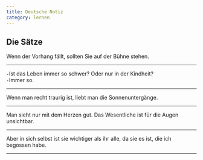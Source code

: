 ```yaml
---
title: Deutsche Notiz
category: lernen
---
```


## Die Sätze

Wenn der Vorhang fällt, sollten Sie auf der Bühne stehen.

---

`-`Ist das Leben immer so schwer? Oder nur in der Kindheit?  
`-`Immer so.

---

Wenn man recht traurig ist, liebt man die Sonnenuntergänge.

---

Man sieht nur mit dem Herzen gut. Das Wesentliche ist für die Augen unsichtbar.

---

Aber in sich selbst ist sie wichtiger als ihr alle, da sie es ist, die ich begossen habe.

---
